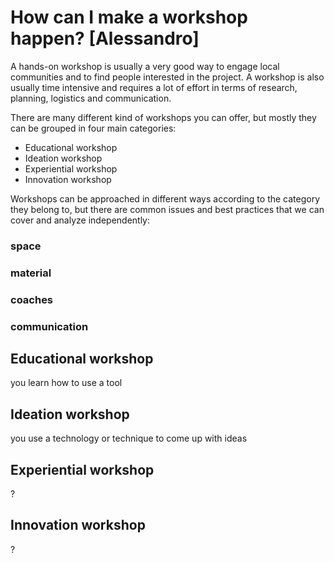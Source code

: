 # How can I make a workshop happen? [Alessandro]

A hands-on workshop is usually a very good way to engage local communities and to find people interested in the project.
A workshop is also usually time intensive and requires a lot of effort in terms of research, planning, logistics and communication.

There are many different kind of workshops you can offer, but mostly they can be grouped in four main categories:
- Educational workshop
- Ideation workshop
- Experiential workshop
- Innovation workshop

Workshops can be approached in different ways according to the category they belong to, but there are common issues and best practices that we can cover and analyze independently:
### space
### material
### coaches
### communication

## Educational workshop
you learn how to use a tool

## Ideation workshop
you use a technology or technique to come up with ideas

## Experiential workshop
?
## Innovation workshop
?